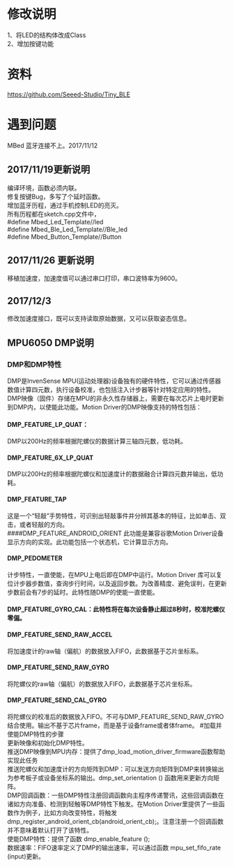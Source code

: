 # 修改说明  
1、将LED的结构体改成Class  
2、增加按键功能  
# 资料    
https://github.com/Seeed-Studio/Tiny_BLE  
# 遇到问题  
MBed 蓝牙连接不上。2017/11/12  
## 2017/11/19更新说明  
编译环境，函数必须内联。  
修复按键Bug，多写了个延时函数。  
增加蓝牙历程，通过手机控制LED的亮灭。  
所有历程都在sketch.cpp文件中，  
    #define Mbed_Led_Template//led  
    #define Mbed_Ble_Led_Template//Ble_led  
    #define Mbed_Button_Template//Button 
 

## 2017/11/26 更新说明  
移植加速度，加速度值可以通过串口打印，串口波特率为9600。  
## 2017/12/3  
修改加速度接口，既可以支持读取原始数据，又可以获取姿态信息。  
## MPU6050 DMP说明  
### DMP和DMP特性
DMP是InvenSense MPU(运动处理器)设备独有的硬件特性，它可以通过传感器数值计算四元数，执行设备校准，也包括注入计步器等针对特定应用的特性。DMP映像（固件）存储在MPU的非永久性存储器上，需要在每次芯片上电时更新到DMP内，以使能此功能。Motion Driver的DMP映像支持的特性包括：  
#### DMP_FEATURE_LP_QUAT：
DMP以200Hz的频率根据陀螺仪的数据计算三轴四元数，低功耗。  
#### DMP_FEATURE_6X_LP_QUAT
DMP以200Hz的频率根据陀螺仪和加速度计的数据融合计算四元数并输出，低功耗。  
#### DMP_FEATURE_TAP
这是一个“轻敲”手势特性，可识别出轻敲事件并分辨其基本的特征，比如单击、双击，或者轻敲的方向。  
####DMP_FEATURE_ANDROID_ORIENT
此功能是兼容谷歌Motion Driver设备显示方向的实现。此功能包括一个状态机，它计算显示方向。
#### DMP_PEDOMETER
计步特性，一直使能，在MPU上电后即在DMP中运行。Motion Driver 库可以复位计步器步数值，查询步行时间，以及返回步数。为改善精度、避免误判，在更新步数前会有7步的延时。此特性随DMP的使能一直使能。
#### DMP_FEATURE_GYRO_CAL：此特性将在每次设备静止超过8秒时，校准陀螺仪零偏。
#### DMP_FEATURE_SEND_RAW_ACCEL
将加速度计的raw轴（偏航）的数据放入FIFO，此数据基于芯片坐标系。  
#### DMP_FEATURE_SEND_RAW_GYRO
将陀螺仪的raw轴（偏航）的数据放入FIFO，此数据基于芯片坐标系。  
#### DMP_FEATURE_SEND_CAL_GYRO
将陀螺仪的校准后的数据放入FIFO。不可与DMP_FEATURE_SEND_RAW_GYRO结合使用。输出不基于芯片frame，而是基于设备frame或者体frame。
#加载并使能DMP特性的步骤  
更新映像和初始化DMP特性。  
推送DMP映像到MPU内存：提供了dmp_load_motion_driver_firmware函数帮助实现此任务  
推送陀螺仪和加速度计的方向矩阵到DMP：可以发送方向矩阵到DMP来转换输出为参考板子或设备坐标系的输出。dmp_set_orientation () 函数用来更新方向矩阵。  
DMP回调函数：一些DMP特性注册回调函数向主程序传递警讯，这些回调函数在诸如方向准备、检测到轻触等DMP特性下触发。在Motion Driver里提供了一些函数作为例子，比如方向改变特性，将触发dmp_register_android_orient_cb(android_orient_cb);。注意注册一个回调函数并不意味着默认打开了该特性。  
使能DMP特性：提供了函数 dmp_enable_feature ();  
数据速率：FIFO速率定义了DMP的输出速率，可以通过函数 mpu_set_fifo_rate (input)更新。

